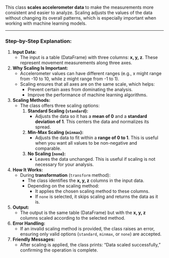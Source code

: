 This class **scales accelerometer data** to make the measurements more consistent and easier to analyze. Scaling adjusts the values of the data without changing its overall patterns, which is especially important when working with machine learning models.

---

### Step-by-Step Explanation:

1. **Input Data:**
    - The input is a table (DataFrame) with three columns: **x, y, z**. These represent movement measurements along three axes.
2. **Why Scaling Is Important:**
    - Accelerometer values can have different ranges (e.g., x might range from -10 to 10, while z might range from -1 to 1).
    - Scaling ensures that all axes are on the same scale, which helps:
        - Prevent certain axes from dominating the analysis.
        - Improve the performance of machine learning algorithms.
3. **Scaling Methods:**
    - The class offers three scaling options:
        1. **Standard Scaling (`standard`):**
            - Adjusts the data so it has a **mean of 0** and a **standard deviation of 1**. This centers the data and normalizes its spread.
        2. **Min-Max Scaling (`minmax`):**
            - Adjusts the data to fit within a **range of 0 to 1**. This is useful when you want all values to be non-negative and comparable.
        3. **No Scaling (`none`):**
            - Leaves the data unchanged. This is useful if scaling is not necessary for your analysis.
4. **How It Works:**
    - During **transformation** (`transform` method):
        - The class identifies the **x, y, z** columns in the input data.
        - Depending on the scaling method:
            - It applies the chosen scaling method to these columns.
            - If `none` is selected, it skips scaling and returns the data as it is.
5. **Output:**
    - The output is the same table (DataFrame) but with the **x, y, z** columns scaled according to the selected method.
6. **Error Handling:**
    - If an invalid scaling method is provided, the class raises an error, ensuring only valid options (`standard`, `minmax`, or `none`) are accepted.
7. **Friendly Messages:**
    - After scaling is applied, the class prints: “Data scaled successfully,” confirming the operation is complete.
